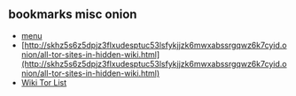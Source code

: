## bookmarks misc onion
- [menu](http://cgjzkysxa4ru5rhrtr6rafckhexbisbtxwg2fg743cjumioysmirhdad.onion/bookmarks.html)
- [http://skhz5s6z5dpjz3flxudesptuc53lsfykjjzk6mwxabssrgqwz6k7cyid.onion/all-tor-sites-in-hidden-wiki.html](http://skhz5s6z5dpjz3flxudesptuc53lsfykjjzk6mwxabssrgqwz6k7cyid.onion/all-tor-sites-in-hidden-wiki.html)
- [Wiki Tor List](http://ub6bby4x2djuerj4i2cbxnzmef566zgb2f7x6iqnu6dzwznxw2tscmqd.onion/)